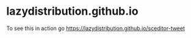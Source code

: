 # lazydistribution.github.io

To see this in action go https://lazydistribution.github.io/sceditor-tweet
